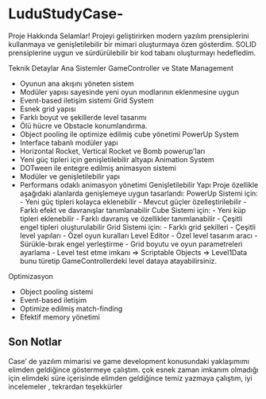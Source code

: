 # LuduStudyCase-
Proje Hakkında 
Selamlar! Projeyi geliştirirken modern yazılım prensiplerini kullanmaya ve genişletilebilir bir 
mimari oluşturmaya özen gösterdim. SOLID prensiplerine uygun ve sürdürülebilir bir kod tabanı oluşturmayı hedefledim.

Teknik Detaylar 
Ana Sistemler 
GameController ve State Management 
- Oyunun ana akışını yöneten sistem
- Modüler yapısı sayesinde yeni oyun modlarının eklenmesine uygun
- Event-based iletişim sistemi 
Grid System
- Esnek grid yapısı
- Farklı boyut ve şekillerde level tasarımı
- Ölü hücre ve Obstacle konumlandırma.
- Object pooling ile optimize edilmiş cube yönetimi 
PowerUp System
- Interface tabanlı modüler yapı
- Horizontal Rocket, Vertical Rocket ve Bomb powerup'ları
- Yeni güç tipleri için genişletilebilir altyapı
Animation System 
- DOTween ile entegre edilmiş animasyon sistemi
- Modüler ve genişletilebilir yapı
- Performans odaklı animasyon yönetimi 
Genişletilebilir Yapı 
Proje özellikle aşağıdaki alanlarda genişlemeye uygun tasarlandı: 
PowerUp Sistemi için: - Yeni güç tipleri kolayca eklenebilir - Mevcut güçler özelleştirilebilir - Farklı efekt ve davranışlar tanımlanabilir 
Cube Sistemi için: - Yeni küp tipleri eklenebilir - Farklı davranış ve özellikler tanımlanabilir - Çeşitli engel tipleri oluşturulabilir 
Grid Sistemi için: - Farklı grid şekilleri - Çeşitli level yapıları - Özel oyun kuralları 
Level Editor - Özel level tasarım aracı - Sürükle-bırak engel yerleştirme - Grid boyutu ve oyun parametreleri ayarlama - Level test etme imkanı 
=> Scriptable Objects => Level1Data  bunu türetip GameControllerdeki level dataya atayabilirsiniz.
  
Optimizasyon 
- Object pooling sistemi 
- Event-based iletişim 
- Optimize edilmiş match-finding 
- Efektif memory yönetimi 

## Son Notlar 
Case’ de yazılım mimarisi ve game development konusundaki yaklaşımımı elimden geldiğince 
göstermeye çalıştım. 
çok esnek zaman imkanım olmadığı için elimdeki süre içerisinde elimden geldiğince temiz 
yazmaya çalıştım, iyi incelemeler , tekrardan teşekkürler      
